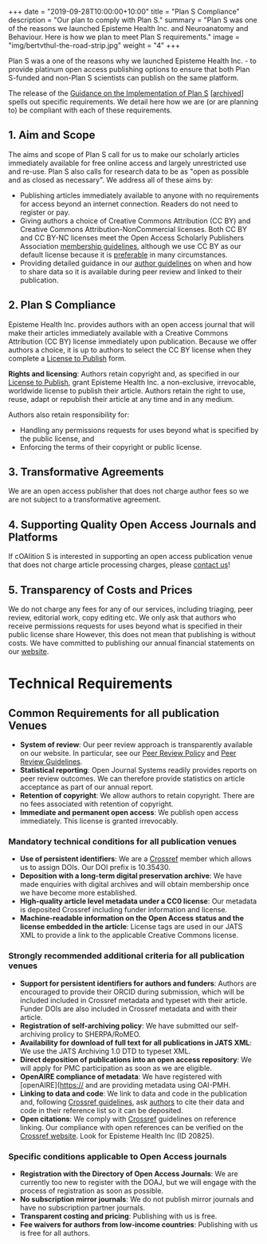 +++
date = "2019-09-28T10:00:00+10:00"
title = "Plan S Compliance"
description = "Our plan to comply with Plan S."
summary = "Plan S was one of the reasons we launched Episteme Health Inc. and Neuroanatomy and Behaviour. Here is how we plan to meet Plan S requirements."
image = "img/bertvthul-the-road-strip.jpg"
weight = "4"
+++

Plan S was a one of the reasons why we launched Episteme Health Inc. - to provide platinum open access publishing options to ensure that both Plan S-funded and non-Plan S scientists can publish on the same platform.

The release of the [Guidance on the Implementation of Plan S](https://www.coalition-s.org/principles-and-implementation/) [[archived](https://web.archive.org/web/20190616185302/https://www.coalition-s.org/principles-and-implementation/)] spells out specific requirements. We detail here how we are (or are planning to) be compliant with each of these requirements.

## 1. Aim and Scope

The aims and scope of Plan S call for us to make our scholarly articles immediately available for free online access and largely unrestricted use and re-use. Plan S also calls for research data to be as "open as possible and as closed as necessary". We address all of these aims by:

* Publishing articles immediately available to anyone with no requirements for access beyond an internet connection. Readers do not need to register or pay.
* Giving authors a choice of Creative Commons Attribution (CC BY) and Creative Commons Attribution-NonCommercial licenses. Both CC BY and CC BY-NC licenses meet the Open Access Scholarly Publishers Association [membership guidelines](https://oaspa.org/membership/membership-criteria/), although we use CC BY as our default license because it is [preferable](https://oaspa.org/information-resources/frequently-asked-questions/#FAQ5) in many circumstances.
* Providing detailed guidance in our [author guidelines](/policy/submission-guidelines/) on when and how to share data so it is available during peer review and linked to their publication.

## 2. Plan S Compliance

Episteme Health Inc. provides authors with an open access journal that will make their articles immediately available with a Creative Commons Attribution (CC BY) license immediately upon publication. Because we offer authors a choice, it is up to authors to select the CC BY license when they complete a [License to Publish](https://epistemehealth.com/index.php/nab/libraryFiles/downloadPublic/5) form.

**Rights and licensing**: Authors retain copyright and, as specified in our [License to Publish](https://epistemehealth.com/index.php/nab/libraryFiles/downloadPublic/5), grant Episteme Health Inc. a non-exclusive, irrevocable, worldwide license to publish their article. Authors retain the right to use, reuse, adapt or republish their article at any time and in any medium.

Authors also retain responsibility for:

* Handling any permissions requests for uses beyond what is specified by the public license, and
* Enforcing the terms of their copyright or public license.

## 3. Transformative Agreements

We are an open access publisher that does not charge author fees so we are not subject to a transformative agreement.

## 4. Supporting Quality Open Access Journals and Platforms

If cOAlition S is interested in supporting an open access publication venue that does not charge article processing charges, please [contact us](/about/contact)!

## 5. Transparency of Costs and Prices

We do not charge any fees for any of our services, including triaging, peer review, editorial work, copy editing etc. We only ask that authors who receive permissions requests for uses beyond what is specified in their public license share However, this does not mean that publishing is without costs. We have committed to publishing our annual financial statements on our [website](/about/documents).

# Technical Requirements

## Common Requirements for all publication Venues

* **System of review**: Our peer review approach is transparently available on our website. In particular, see our [Peer Review Policy](/policy/peer-review-policy) and [Peer Review Guidelines](/policy/peer-review-guidelines).
* **Statistical reporting**: Open Journal Systems readily provides reports on peer review outcomes. We can therefore provide statistics on article acceptance as part of our annual report.
* **Retention of copyright**: We allow authors to retain copyright. There are no fees associated with retention of copyright.
* **Immediate and permanent open access**: We publish open access immediately. This license is granted irrevocably.

### Mandatory technical conditions for all publication venues

* **Use of persistent identifiers**: We are a [Crossref](https://crossref.org) member which allows us to assign DOIs. Our DOI prefix is 10.35430.
* **Deposition with a long-term digital preservation archive**: We have made enquiries with digital archives and will obtain membership once we have become more established.
* **High-quality article level metadata under a CC0 license**: Our metadata is deposited Crossref including funder information and license.
* **Machine-readable information on the Open Access status and the license embedded in the article**: License tags are used in our JATS XML to provide a link to the applicable Creative Commons license.

### Strongly recommended additional criteria for all publication venues

* **Support for persistent identifiers for authors and funders**: Authors are encouraged to provide their ORCID during submission, which will be included included in Crossref metadata and typeset with their article. Funder DOIs are also included in Crossref metadata and with their article.
* **Registration of self-archiving policy**: We have submitted our self-archiving prolicy to SHERPA/RoMEO.
* **Availability for download of full text for all publications in JATS XML**: We use the JATS Archiving 1.0 DTD to typeset XML.
* **Direct deposition of publications into an open access repository**: We will apply for PMC participation as soon as we are eligible.
* **OpenAIRE compliance of metadata**: We have registered with [openAIRE]([https://](https://www.openaire.eu/) and are providing metadata using OAI-PMH.
* **Linking to data and code**: We link to data and code in the publication and, following [Crossref guidelines](https://support.crossref.org/hc/en-us/articles/215787303-Crossref-Data-Software-Citation-Deposit-Guide-for-Publishers), ask [authors](/policy/submission-guidelines) to cite their data and code in their reference list so it can be deposited.
* **Open citations**: We comply with [Crossref](https://support.crossref.org/hc/en-us/articles/215785803-Reference-linking) guidelines on reference linking. Our compliance with open references can be verified on the [Crossref website](https://www.crossref.org/reports/members-with-open-references/). Look for Episteme Health Inc (ID 20825).

### Specific conditions applicable to Open Access journals

* **Registration with the Directory of Open Access Journals**: We are currently too new to register with the DOAJ, but we will engage with the process of registration as soon as possible.
* **No subscription mirror journals**: We do not publish mirror journals and have no subscription partner journals.
* **Transparent costing and pricing**: Publishing with us is free.
* **Fee waivers for authors from low-income countries**: Publishing with us is free for all authors.